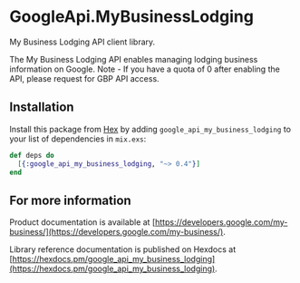 # GoogleApi.MyBusinessLodging

My Business Lodging API client library.

The My Business Lodging API enables managing lodging business information on Google. Note - If you have a quota of 0 after enabling the API, please request for GBP API access.

## Installation

Install this package from [Hex](https://hex.pm) by adding
`google_api_my_business_lodging` to your list of dependencies in `mix.exs`:

```elixir
def deps do
  [{:google_api_my_business_lodging, "~> 0.4"}]
end
```

## For more information

Product documentation is available at [https://developers.google.com/my-business/](https://developers.google.com/my-business/).

Library reference documentation is published on Hexdocs at
[https://hexdocs.pm/google_api_my_business_lodging](https://hexdocs.pm/google_api_my_business_lodging).
